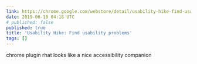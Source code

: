 ```yaml
---
link: https://chrome.google.com/webstore/detail/usability-hike-find-usabi/ndlpokknholbnmpamepplidpkfnmplgf
date: 2019-06-10 04:18 UTC
# published: false
published: true
title: 'Usability Hike: Find usability problems'
tags: []
---
```


chrome plugin rhat looks like a nice accessibility companion
